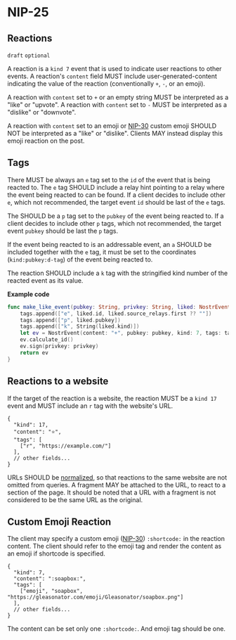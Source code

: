 
NIP-25
======

Reactions
---------

`draft` `optional`

A reaction is a `kind 7` event that is used to indicate user reactions to other events. A
reaction's `content` field MUST include user-generated-content indicating the value of the
reaction (conventionally `+`, `-`, or an emoji).

A reaction with `content` set to `+` or an empty string MUST be interpreted as a "like" or "upvote".
A reaction with `content` set to `-` MUST be interpreted as a "dislike" or "downvote".

A reaction with `content` set to an emoji or [NIP-30](30.md) custom emoji SHOULD NOT be interpreted
as a "like" or "dislike". Clients MAY instead display this emoji reaction on the post.

Tags
----

There MUST be always an `e` tag set to the `id` of the event that is being reacted to. The `e` tag SHOULD include a relay hint pointing to a relay where the event being reacted to can be found. If a client decides to include other `e`, which not recommended, the target event `id` should be last of the `e` tags.

The SHOULD be a `p` tag set to the `pubkey` of the event being reacted to. If a client decides to include other `p` tags, which not recommended, the target event `pubkey` should be last the `p` tags.

If the event being reacted to is an addressable event, an `a` SHOULD be included together with the `e` tag, it must be set to the coordinates (`kind:pubkey:d-tag`) of the event being reacted to.

The reaction SHOULD include a `k` tag with the stringified kind number of the reacted event as its value.

**Example code**

```swift
func make_like_event(pubkey: String, privkey: String, liked: NostrEvent) -> NostrEvent {
    tags.append(["e", liked.id, liked.source_relays.first ?? ""])
    tags.append(["p", liked.pubkey])
    tags.append(["k", String(liked.kind)])
    let ev = NostrEvent(content: "+", pubkey: pubkey, kind: 7, tags: tags)
    ev.calculate_id()
    ev.sign(privkey: privkey)
    return ev
}
```

Reactions to a website
---------------------

If the target of the reaction is a website, the reaction MUST be a `kind 17` event and MUST include an `r` tag with the website's URL.

```jsonc
{
  "kind": 17,
  "content": "⭐",
  "tags": [
    ["r", "https://example.com/"]
  ],
  // other fields...
}
```

URLs SHOULD be [normalized](https://datatracker.ietf.org/doc/html/rfc3986#section-6), so that reactions to the same website are not omitted from queries.
A fragment MAY be attached to the URL, to react to a section of the page.
It should be noted that a URL with a fragment is not considered to be the same URL as the original.

Custom Emoji Reaction
---------------------

The client may specify a custom emoji ([NIP-30](30.md)) `:shortcode:` in the
reaction content. The client should refer to the emoji tag and render the
content as an emoji if shortcode is specified.

```jsonc
{
  "kind": 7,
  "content": ":soapbox:",
  "tags": [
    ["emoji", "soapbox", "https://gleasonator.com/emoji/Gleasonator/soapbox.png"]
  ],
  // other fields...
}
```

The content can be set only one `:shortcode:`. And emoji tag should be one.
